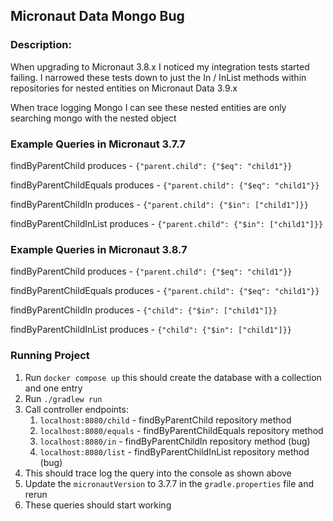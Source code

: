 ## Micronaut Data Mongo Bug
### Description:
When upgrading to Micronaut 3.8.x I noticed my integration tests started failing.
I narrowed these tests down to just the In / InList methods within repositories for nested entities on Micronaut Data 3.9.x

When trace logging Mongo I can see these nested entities are only searching mongo with the nested object

### Example Queries in Micronaut 3.7.7
findByParentChild produces - `{"parent.child": {"$eq": "child1"}}`

findByParentChildEquals produces - `{"parent.child": {"$eq": "child1"}}`

findByParentChildIn produces - `{"parent.child": {"$in": ["child1"]}}`

findByParentChildInList produces - `{"parent.child": {"$in": ["child1"]}}`

### Example Queries in Micronaut 3.8.7
findByParentChild produces - `{"parent.child": {"$eq": "child1"}}`

findByParentChildEquals produces - `{"parent.child": {"$eq": "child1"}}`

findByParentChildIn produces - `{"child": {"$in": ["child1"]}}`

findByParentChildInList produces - `{"child": {"$in": ["child1"]}}`

### Running Project
1. Run `docker compose up` this should create the database with a collection and one entry
2. Run `./gradlew run`
3. Call controller endpoints:
   1. `localhost:8080/child` - findByParentChild repository method
   2. `localhost:8080/equals` - findByParentChildEquals repository method
   3. `localhost:8080/in` - findByParentChildIn repository method (bug)
   4. `localhost:8080/list` - findByParentChildInList repository method (bug)
4. This should trace log the query into the console as shown above
5. Update the `micronautVersion` to 3.7.7 in the `gradle.properties` file and rerun
6. These queries should start working
